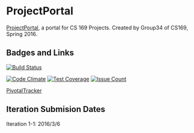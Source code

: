 # ProjectPortal

[ProjectPortal](http://projectportal-169.herokuapp.com/), a portal for CS 169 Projects. Created by Group34 of CS169, Spring 2016.

## Badges and Links

[![Build Status](https://travis-ci.org/cs169-group34/project-portal-169.svg?branch=master)](https://travis-ci.org/cs169-group34/project-portal-169)


[![Code Climate](https://codeclimate.com/github/cs169-group34/project-portal-169/badges/gpa.svg)](https://codeclimate.com/github/cs169-group34/project-portal-169)
[![Test Coverage](https://codeclimate.com/github/cs169-group34/project-portal-169/badges/coverage.svg)](https://codeclimate.com/github/cs169-group34/project-portal-169/coverage)
[![Issue Count](https://codeclimate.com/github/cs169-group34/project-portal-169/badges/issue_count.svg)](https://codeclimate.com/github/cs169-group34/project-portal-169)

[PivotalTracker](https://www.pivotaltracker.com/n/projects/1549389)

## Iteration Submision Dates

Iteration 1-1: 2016/3/6
